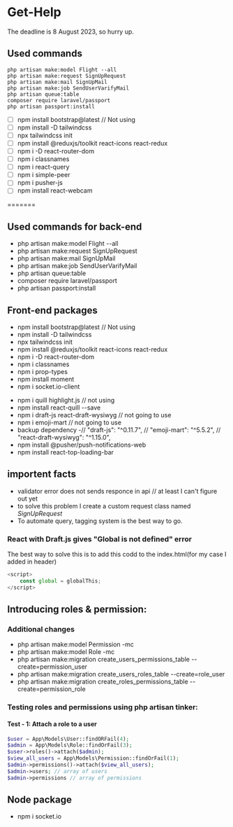 # Get-Help
The deadline is 8 August 2023, so hurry up.

## Used commands
```
php artisan make:model Flight --all
php artisan make:request SignUpRequest
php artisan make:mail SignUpMail
php artisan make:job SendUserVarifyMail
php artisan queue:table
composer require laravel/passport
php artisan passport:install
```

- [ ] npm install bootstrap@latest // Not using
- [ ] npm install -D tailwindcss
- [ ] npx tailwindcss init
- [ ] npm install @reduxjs/toolkit react-icons react-redux
- [ ] npm i -D react-router-dom
- [ ] npm i classnames
- [ ] npm i react-query
- [ ] npm i simple-peer
- [ ] npm i pusher-js
- [ ] npm install react-webcam

=======
## Used commands for back-end
- php artisan make:model Flight --all
- php artisan make:request SignUpRequest
- php artisan make:mail SignUpMail
- php artisan make:job SendUserVarifyMail
- php artisan queue:table
- composer require laravel/passport
- php artisan passport:install
  
## Front-end packages
-  npm install bootstrap@latest // Not using
-  npm install -D tailwindcss
-  npx tailwindcss init
-  npm install @reduxjs/toolkit react-icons react-redux
-  npm i -D react-router-dom
-  npm i classnames
-  npm i prop-types
-  npm install moment
-  npm i socket.io-client
<!-- -  npm i quill -->
-  npm i quill highlight.js // not using
-  npm install react-quill --save
-  npm i draft-js react-draft-wysiwyg // not going to use
-  npm i emoji-mart // not going to use
-  backup dependency -// "draft-js": "^0.11.7",
    // "emoji-mart": "^5.5.2",    // "react-draft-wysiwyg": "^1.15.0",
-  npm install @pusher/push-notifications-web
-  npm install react-top-loading-bar

<!-- -  npm install react-loading-skeleton -->
<!-- -  npm install react-content-loader -->





## importent facts
- validator error does not sends responce in api // at least I can't figure out yet
- to solve this problem I create a custom request class named *SignUpRequest*
- To automate query, tagging system is the best way to go.
### React with Draft.js gives "Global is not defined" error
The best way to solve this is to add this codd to the index.html(for my case I added in header)
```js
<script>
    const global = globalThis;
</script>
```

## Introducing roles & permission:
### Additional changes
- php artisan make:model Permission -mc
- php artisan make:model Role -mc
- php artisan make:migration create_users_permissions_table --create=permission_user
- php artisan make:migration create_users_roles_table --create=role_user
- php artisan make:migration create_roles_permissions_table --create=permission_role

### Testing roles and permissions using php artisan tinker:
#### Test - 1: Attach a role to a user
```php
$user = App\Models\User::findORFail(4);
$admin = App\Models\Role::findOrFail(3);
$user->roles()->attach($admin);
$view_all_users = App\Models\Permission::findOrFail(1);
$admin->permissions()->attach($view_all_users);
$admin->users; // array of users
$admin->permissions // array of permissions
```

## Node package
- npm i socket.io
